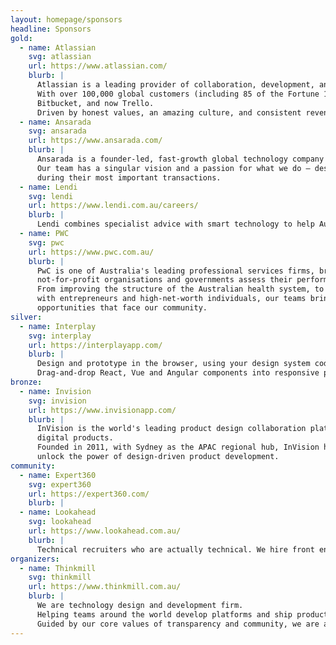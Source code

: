 ```yaml
---
layout: homepage/sponsors
headline: Sponsors
gold:
  - name: Atlassian
    svg: atlassian
    url: https://www.atlassian.com/
    blurb: |
      Atlassian is a leading provider of collaboration, development, and issue tracking software for teams.
      With over 100,000 global customers (including 85 of the Fortune 100), we’re advancing the power of collaboration with products including Jira, Confluence,
      Bitbucket, and now Trello.
      Driven by honest values, an amazing culture, and consistent revenue growth, we’re out to unleash the potential of every team.
  - name: Ansarada
    svg: ansarada
    url: https://www.ansarada.com/
    blurb: |
      Ansarada is a founder-led, fast-growth global technology company on a mission to raise and protect potential.
      Our team has a singular vision and a passion for what we do – design and engineer powerful but simple software that gives our clients complete confidence
      during their most important transactions.
  - name: Lendi
    svg: lendi
    url: https://www.lendi.com.au/careers/
    blurb: |
      Lendi combines specialist advice with smart technology to help Australians compare, apply and secure their home loans - all online and in their own time.
  - name: PWC
    svg: pwc
    url: https://www.pwc.com.au/
    blurb: |
      PwC is one of Australia's leading professional services firms, bringing the power of our global network of firms to help Australian businesses,
      not-for-profit organisations and governments assess their performance and improve the way they work.
      From improving the structure of the Australian health system, to performing due diligence on some of Australia's largest deals, and working side-by-side
      with entrepreneurs and high-net-worth individuals, our teams bring a unique combination of knowledge and passion to address the challenges and
      opportunities that face our community.
silver:
  - name: Interplay
    svg: interplay
    url: https://interplayapp.com/
    blurb: |
      Design and prototype in the browser, using your design system code components.
      Drag-and-drop React, Vue and Angular components into responsive prototypes and start user testing immediately.
bronze:
  - name: Invision
    svg: invision
    url: https://www.invisionapp.com/
    blurb: |
      InVision is the world's leading product design collaboration platform empowering teams of all sizes to design, prototype, review, iterate, manage and test
      digital products.
      Founded in 2011, with Sydney as the APAC regional hub, InVision helps millions of users at companies such as Atlassian, Netflix, Xero, Uber and Twitter
      unlock the power of design-driven product development.
community:
  - name: Expert360
    svg: expert360
    url: https://expert360.com/
    blurb: |
  - name: Lookahead
    svg: lookahead
    url: https://www.lookahead.com.au/
    blurb: |
      Technical recruiters who are actually technical. We hire front end, Javascript and Ruby developers.
organizers:
  - name: Thinkmill
    svg: thinkmill
    url: https://www.thinkmill.com.au/
    blurb: |
      We are technology design and development firm.
      Helping teams around the world develop platforms and ship products.
      Guided by our core values of transparency and community, we are a driving force behind major open source projects used by millions globally.
---
```

